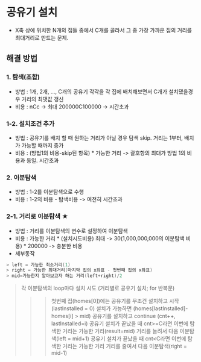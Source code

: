 # 공유기 설치
- X축 상에 위치한 N개의 집들 중에서 C개를 골라서 그 중 가장 가까운 집의 거리를 최대거리로 만드는 문제.

## 해결 방법
### 1. 탐색(조합)
 - 방법 : 1개, 2개, ..., C개의 공유기 각각을 각 집에 배치해보면서 C개가 설치됐을경우 거리의 최댓값 갱신
 - 비용 : nCc
    -> 최대 200000C100000 -> 시간초과
### 1-2. 설치조건 추가
 - 방법 : 공유기를 배치 할 때 원하는 거리가 아닐 경우 탐색 skip. 거리는 1부터, 배치가 가능할 때까지 증가
 - 비용 : (방법1의 비용-skip된 항목) * 가능한 거리
    -> 괄호항의 최대가 방법 1의 비용과 동일. 시간초과
### 2. 이분탐색
 - 방법 : 1-2를 이분탐색으로 수행
 - 비용 : 1-2의 비용 - 탐색비용
    -> 여전히 시간초과
### 2-1. 거리로 이분탐색 ★
 - 방법 : 거리를 이분탐색의 변수로 설정하여 이분탐색
 - 비용 : 가능한 거리 * (설치시도비용)
    최대 -> 30(1,000,000,000의 이분탐색 비용) * 200000 -> 충분한 비용
 - 세부동작
 ```java
 > left = 가능한 최소거리(1)
 > right = 가능한 최대거리(마지막 집의 x좌표 - 첫번째 집의 x좌표)
 > mid=가능한지 알아보고자 하는 거리(left+right)/2
 ```
 > 각 이분탐색의 loop마다 설치 시도 (거리별로 공유기 설치; for 반복문)
 >>> 첫번째 집(homes[0])에는 공유기를 무조건 설치하고 시작 (lastInstalled = 0)
 >>> 설치가 가능하면 (homes[lastInstalled]-homes[i] > mid)
 >>> 공유기를 설치하고 continue (cnt++, lastInstalled=i)
 >> 공유기 설치가 끝났을 때 cnt>=C라면 이번에 탐색한 거리는 가능한 거리(result=mid)
 >>> 거리를 늘려서 다음 이분탐색(left = mid+1)
 >> 공유기 설치가 끝났을 때 cnt<C라면 이번에 탐색한 거리는 가능한 거리
 >>> 거리를 줄여서 다음 이분탐색(right = mid-1)
      
